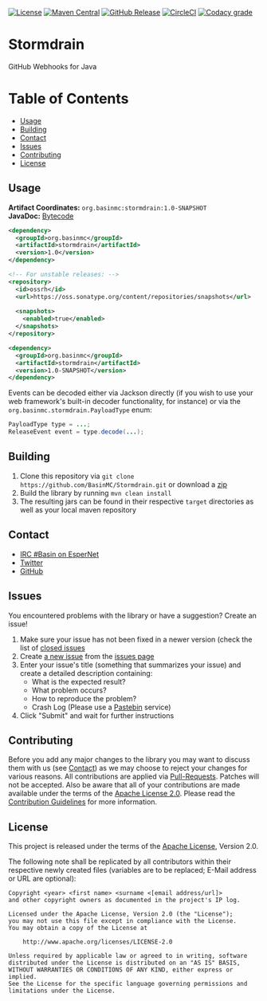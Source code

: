 [![License](https://img.shields.io/github/license/BasinMC/Stormdrain.svg?style=flat-square)](https://www.apache.org/licenses/LICENSE-2.0.txt)
[![Maven Central](https://img.shields.io/maven-central/v/org.basinmc/stormdrain.svg?style=flat-square)](https://search.maven.org/#search%7Cga%7C1%7Cg%3A%20org.basinmc%20a%3A%20stormdrain)
[![GitHub Release](https://img.shields.io/github/release/BasinMC/Stormdrain.svg?style=flat-square)](https://github.com/BasinMC/Stormdrain/releases)
[![CircleCI](https://img.shields.io/circleci/project/github/BasinMC/Stormdrain.svg?style=flat-square)](https://circleci.com/gh/BasinMC/Stormdrain)
[![Codacy grade](https://img.shields.io/codacy/grade/1705aebdf08541e5bd32e295c7665f77.svg?style=flat-square)](https://app.codacy.com/app/Basin/Stormdrain/)

Stormdrain
==========

GitHub Webhooks for Java

# Table of Contents

* [Usage](#usage)
* [Building](#building)
* [Contact](#contact)
* [Issues](#issues)
* [Contributing](#contributing)
* [License](#license)

Usage
-----

**Artifact Coordinates:** `org.basinmc:stormdrain:1.0-SNAPSHOT`<br />
**JavaDoc:** [Bytecode](https://www.javadoc.io/doc/org.basinmc/stormdrain/2.0)

```xml
<dependency>
  <groupId>org.basinmc</groupId>
  <artifactId>stormdrain</artifactId>
  <version>1.0</version>
</dependency>

<!-- For unstable releases: -->
<repository>
  <id>ossrh</id>
  <url>https://oss.sonatype.org/content/repositories/snapshots</url>
  
  <snapshots>
    <enabled>true</enabled>
  </snapshots>
</repository>

<dependency>
  <groupId>org.basinmc</groupId>
  <artifactId>stormdrain</artifactId>
  <version>1.0-SNAPSHOT</version>
</dependency>
```

Events can be decoded either via Jackson directly (if you wish to use your web framework's built-in
decoder functionality, for instance) or via the `org.basinmc.stormdrain.PayloadType` enum:

```java
PayloadType type = ...;
ReleaseEvent event = type.decode(...);
```

Building
--------

1. Clone this repository via ```git clone https://github.com/BasinMC/Stormdrain.git``` or download a [zip](https://github.com/BasinMC/Stormdrain/archive/master.zip)
2. Build the library by running ```mvn clean install```
3. The resulting jars can be found in their respective ```target``` directories as well as your local maven repository

Contact
-------

* [IRC #Basin on EsperNet](http://webchat.esper.net/?channels=Basin)
* [Twitter](https://twitter.com/BasinMC)
* [GitHub](https://github.com/BasinMC/Stormdrain)

Issues
------

You encountered problems with the library or have a suggestion? Create an issue!

1. Make sure your issue has not been fixed in a newer version (check the list of [closed issues](https://github.com/BasinMC/Stormdrain/issues?q=is%3Aissue+is%3Aclosed)
1. Create [a new issue](https://github.com/BasinMC/Stormdrain/issues/new) from the [issues page](https://github.com/BasinMC/Stormdrain/issues)
1. Enter your issue's title (something that summarizes your issue) and create a detailed description containing:
   - What is the expected result?
   - What problem occurs?
   - How to reproduce the problem?
   - Crash Log (Please use a [Pastebin](https://gist.github.com) service)
1. Click "Submit" and wait for further instructions

Contributing
------------

Before you add any major changes to the library you may want to discuss them with us (see
[Contact](#contact)) as we may choose to reject your changes for various reasons. All contributions
are applied via [Pull-Requests](https://help.github.com/articles/creating-a-pull-request). Patches
will not be accepted. Also be aware that all of your contributions are made available under the
terms of the [Apache License 2.0](https://www.apache.org/licenses/LICENSE-2.0.txt). Please read
the [Contribution Guidelines](CONTRIBUTING.md) for more information.

License
-------

This project is released under the terms of the
[Apache License](https://www.apache.org/licenses/LICENSE-2.0.txt), Version 2.0.

The following note shall be replicated by all contributors within their respective newly created
files (variables are to be replaced; E-Mail address or URL are optional):

```
Copyright <year> <first name> <surname <[email address/url]>
and other copyright owners as documented in the project's IP log.

Licensed under the Apache License, Version 2.0 (the "License");
you may not use this file except in compliance with the License.
You may obtain a copy of the License at

    http://www.apache.org/licenses/LICENSE-2.0

Unless required by applicable law or agreed to in writing, software
distributed under the License is distributed on an "AS IS" BASIS,
WITHOUT WARRANTIES OR CONDITIONS OF ANY KIND, either express or implied.
See the License for the specific language governing permissions and
limitations under the License.
```

